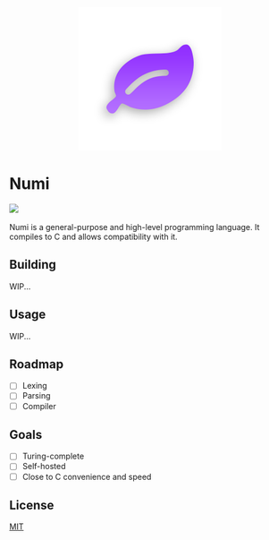 <div align="center">
<a align="center" href="https://github.com/NumiLang/numi">
<img src="https://github.com/NumiLang/assets/raw/main/logo1080x1080.png" alt="Logo" width="256" height="256">
</a>
</div>

# Numi

![](https://tokei.rs/b1/github/NumiLang/numi)

Numi is a general-purpose and high-level programming language.
It compiles to C and allows compatibility with it.

## Building

WIP...

## Usage

WIP...

## Roadmap

- [ ] Lexing
- [ ] Parsing
- [ ] Compiler

## Goals

- [ ] Turing-complete
- [ ] Self-hosted
- [ ] Close to C convenience and speed

## License

[MIT](https://github.com/NumiLang/numi/blob/main/LICENSE)
